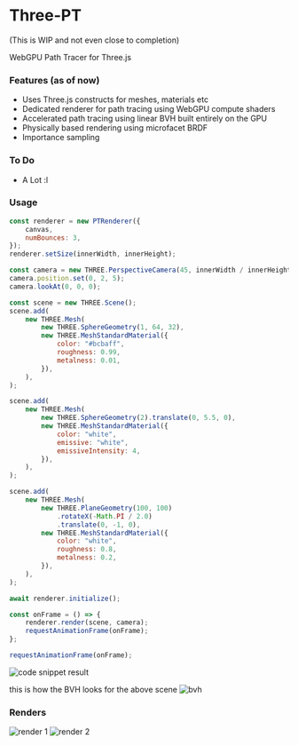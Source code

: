# Three-PT

(This is WIP and not even close to completion)

WebGPU Path Tracer for Three.js

### Features (as of now)

-   Uses Three.js constructs for meshes, materials etc
-   Dedicated renderer for path tracing using WebGPU compute shaders
-   Accelerated path tracing using linear BVH built entirely on the GPU
-   Physically based rendering using microfacet BRDF
-   Importance sampling

### To Do

-   A Lot :l

### Usage

```js
const renderer = new PTRenderer({
    canvas,
    numBounces: 3,
});
renderer.setSize(innerWidth, innerHeight);

const camera = new THREE.PerspectiveCamera(45, innerWidth / innerHeight);
camera.position.set(0, 2, 5);
camera.lookAt(0, 0, 0);

const scene = new THREE.Scene();
scene.add(
    new THREE.Mesh(
        new THREE.SphereGeometry(1, 64, 32),
        new THREE.MeshStandardMaterial({
            color: "#bcbaff",
            roughness: 0.99,
            metalness: 0.01,
        }),
    ),
);

scene.add(
    new THREE.Mesh(
        new THREE.SphereGeometry(2).translate(0, 5.5, 0),
        new THREE.MeshStandardMaterial({
            color: "white",
            emissive: "white",
            emissiveIntensity: 4,
        }),
    ),
);

scene.add(
    new THREE.Mesh(
        new THREE.PlaneGeometry(100, 100)
            .rotateX(-Math.PI / 2.0)
            .translate(0, -1, 0),
        new THREE.MeshStandardMaterial({
            color: "white",
            roughness: 0.8,
            metalness: 0.2,
        }),
    ),
);

await renderer.initialize();

const onFrame = () => {
    renderer.render(scene, camera);
    requestAnimationFrame(onFrame);
};

requestAnimationFrame(onFrame);
```

![code snippet result](https://i.imgur.com/SKoRC9u.png)

this is how the BVH looks for the above scene
![bvh](https://i.imgur.com/HZqhD8b.png)

### Renders

![render 1](https://i.imgur.com/be5sHDE.png)
![render 2](https://imgur.com/dWL0qQa.png)
